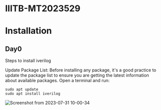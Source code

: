 # IIITB-MT2023529
# Installation
## Day0

Steps to install iverilog

Update Package List:
Before installing any package, it's a good practice to update the package list to ensure you are getting the latest information about available packages. Open a terminal and run:
```
sudo apt update
sudo apt install iverilog
```
![Screenshot from 2023-07-31 10-00-34](https://github.com/IIITB-ARUL/IIITB-MT2023529/assets/140998631/bfc534af-8c6a-4328-8ee5-d95997227749)
